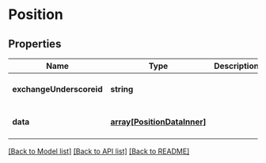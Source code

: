 # Position

## Properties
Name | Type | Description | Notes
------------ | ------------- | ------------- | -------------
**exchangeUnderscoreid** | **string** |  | [optional] [default to null]
**data** | [**array[PositionDataInner]**](PositionDataInner.md) |  | [optional] [default to null]

[[Back to Model list]](../README.md#documentation-for-models) [[Back to API list]](../README.md#documentation-for-api-endpoints) [[Back to README]](../README.md)


